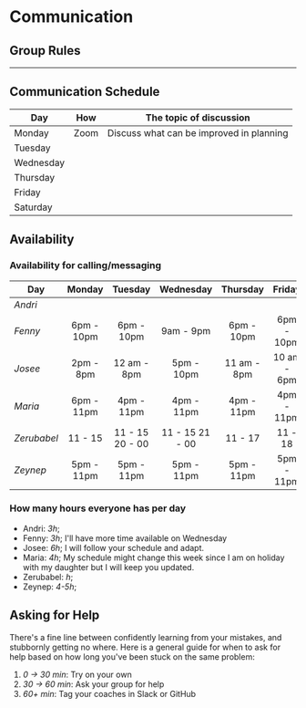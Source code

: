 # Communication

## Group Rules

<!-- any general rules you'd like to set for your group? -->

---

## Communication Schedule

| Day       | How  | The topic of discussion                  |
| --------- | :--: | ---------------------------------------- |
| Monday    | Zoom | Discuss what can be improved in planning |
| Tuesday   |      |                                          |
| Wednesday |      |                                          |
| Thursday  |      |                                          |
| Friday    |      |                                          |
| Saturday  |      |                                          |

<!-- ## Communication Channels

how often will we get in touch on each channel, and what we will discuss there:

- **Issues**:
- **Pull Requests**:
- **GitHub Discussions**: For review
- **Slack/Discord**: Discord
- **Video Calls**: Yes

--- -->

## Availability

### Availability for calling/messaging

| Day         |   Monday   |     Tuesday     |    Wednesday    |  Thursday   |   Friday    |   Saturday   |   Sunday   |
| ----------- | :--------: | :-------------: | :-------------: | :---------: | :---------: | :----------: | :--------: |
| _Andri_     |            |                 |                 |             |             |              |            |
| _Fenny_     | 6pm - 10pm |   6pm - 10pm    |    9am - 9pm    | 6pm - 10pm  | 6pm - 10pm  |  6pm - 10pm  | 6pm - 10pm |
| _Josee_     | 2pm - 8pm  |   12 am - 8pm   |   5pm - 10pm    | 11 am - 8pm | 10 am - 6pm | 11 am - 11pm |            |
| _Maria_     | 6pm - 11pm |   4pm - 11pm    |   4pm - 11pm    | 4pm - 11pm  | 4pm - 11pm  |  4pm - 11pm  |            |
| _Zerubabel_ |  11 - 15   | 11 - 15 20 - 00 | 11 - 15 21 - 00 |   11 - 17   |   11 - 18   |              |            |
| _Zeynep_    | 5pm - 11pm |   5pm - 11pm    |   5pm - 11pm    | 5pm - 11pm  | 5pm - 11pm  |  5pm - 11pm  |            |

### How many hours everyone has per day

- Andri: _3h_;
- Fenny: _3h_; I'll have more time available on Wednesday
- Josee: _6h_; I will follow your schedule and adapt.
- Maria: _4h_; My schedule might change this week since I am on holiday with my
  daughter but I will keep you updated.
- Zerubabel: _h_;
- Zeynep: _4-5h_;

## Asking for Help

There's a fine line between confidently learning from your mistakes, and
stubbornly getting no where. Here is a general guide for when to ask for help
based on how long you've been stuck on the same problem:

1. _0 -> 30 min_: Try on your own
2. _30 -> 60 min_: Ask your group for help
3. _60+ min_: Tag your coaches in Slack or GitHub
